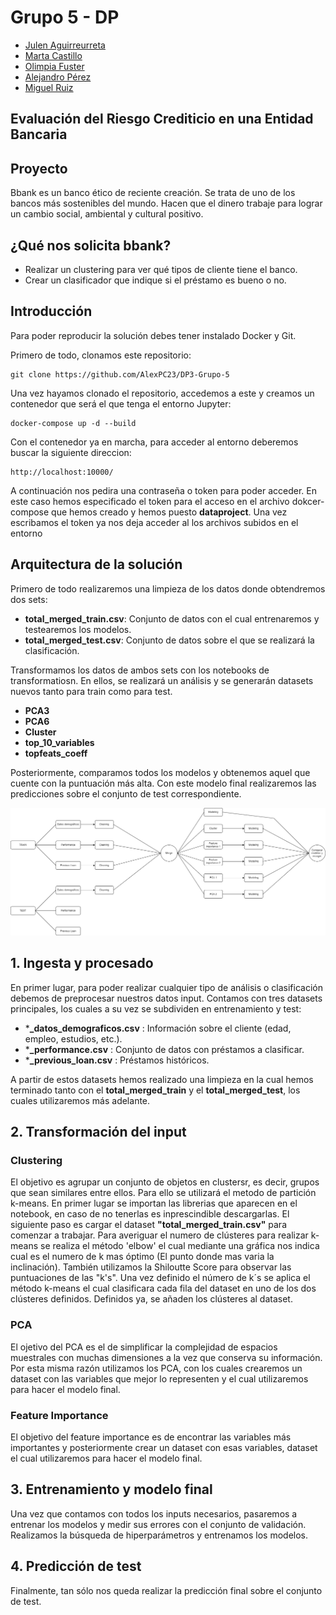 # Grupo 5 - DP

- [Julen Aguirreurreta](https://www.linkedin.com/in/julen-aguirreurreta/)
- [Marta Castillo](https://www.linkedin.com/in/marta-castillo-garc%C3%ADa-041bb169/)
- [Olimpia Fuster](https://www.linkedin.com/in/olimpia-fuster/)
- [Alejandro Pérez](https://www.linkedin.com/in/alejandro-perez-casas/)
- [Miguel Ruiz](https://www.linkedin.com/in/miguel-ruiz-mic%C3%B3-222115213/)

## Evaluación del Riesgo Crediticio en una Entidad Bancaria

## Proyecto 

Bbank es un banco ético de reciente creación. Se trata de uno de los bancos más sostenibles del mundo. Hacen que el dinero trabaje para lograr un cambio social, ambiental y cultural positivo.

## ¿Qué nos solicita bbank? 

- Realizar un clustering para ver qué tipos de cliente tiene el banco.
- Crear un clasificador que indique si el préstamo es bueno o no.

## Introducción

Para poder reproducir la solución debes tener instalado Docker y Git.

Primero de todo, clonamos este repositorio:
```
git clone https://github.com/AlexPC23/DP3-Grupo-5
``` 
Una vez hayamos clonado el repositorio, accedemos a este y creamos un contenedor que será el que tenga el entorno Jupyter:
```
docker-compose up -d --build 
```
Con el contenedor ya en marcha, para acceder al entorno deberemos buscar la siguiente direccion:
```
http://localhost:10000/
``` 
A continuación nos pedira una contraseña o token para poder acceder. En este caso hemos especificado el token para el acceso en el archivo dokcer-compose que hemos creado y hemos puesto **dataproject**. Una vez escribamos el token ya nos deja acceder al los archivos subidos en el entorno

## Arquitectura de la solución

Primero de todo realizaremos una limpieza de los datos donde obtendremos dos sets:

- **total_merged_train.csv**: Conjunto de datos con el cual entrenaremos y testearemos los modelos.
- **total_merged_test.csv**:  Conjunto de datos sobre el que se realizará la clasificación.

Transformamos los datos de ambos sets con los notebooks de transformatiosn. En ellos, se realizará un análisis y se generarán datasets nuevos tanto para train como para test.

- **PCA3**
- **PCA6**
- **Cluster**
- **top_10_variables**
- **topfeats_coeff**

Posteriormente, comparamos todos los modelos y obtenemos aquel que cuente con la puntuación más alta. Con este modelo final realizaremos las predicciones sobre el conjunto de test correspondiente.

![arq](https://github.com/AlexPC23/DP3-Grupo-5/blob/main/arquitectura_dp3.png)


## 1. Ingesta y procesado 

En primer lugar, para poder realizar cualquier tipo de análisis o clasificación debemos de preprocesar nuestros datos input. Contamos con tres datasets principales, los cuales a su vez se subdividen en entrenamiento y test:

* ***_datos_demograficos.csv** : Información sobre el cliente (edad, empleo, estudios, etc.).
* ***_performance.csv** : Conjunto de datos con préstamos a clasificar.
* ***_previous_loan.csv** : Préstamos históricos. 

A partir de estos datasets hemos realizado una limpieza en la cual hemos terminado tanto con el **total_merged_train** y el **total_merged_test**, los cuales utilizaremos más adelante.

## 2. Transformación del input

### Clustering

El objetivo es agrupar un conjunto de objetos en clustersr, es decir, grupos que sean similares entre ellos. Para ello se utilizará el metodo de partición k-means. 
En primer lugar se importan las librerias que aparecen en el notebook, en caso de no tenerlas es inprescindible descargarlas. 
El siguiente paso es cargar el dataset **"total_merged_train.csv"** para comenzar a trabajar.
Para averiguar el numero de clústeres para realizar k-means se realiza el método 'elbow' el cual mediante una gráfica nos indica cual es el numero de k mas óptimo (El punto donde mas varia la inclinación).
También utilizamos la Shiloutte Score para observar las puntuaciones de las "k's".
Una vez definido el número de k´s se aplica el método k-means el cual clasificara cada fila del dataset en uno de los dos clústeres definidos. 
Definidos ya, se añaden los clústeres al dataset.

### PCA

El ojetivo del PCA es el de simplificar la complejidad de espacios muestrales con muchas dimensiones a la vez que conserva su información.
Por esta misma razón utilizamos los PCA, con los cuales crearemos un dataset con las variables que mejor lo representen y el cual utilizaremos para hacer el modelo final.

### Feature Importance

El objetivo del feature importance es de encontrar las variables más importantes y posteriormente crear un dataset con esas variables, dataset el cual utilizaremos para hacer el modelo final.

## 3. Entrenamiento y modelo final 

Una vez que contamos con todos los inputs necesarios, pasaremos a entrenar los modelos y medir sus errores con el conjunto de validación.
Realizamos la búsqueda de hiperparámetros y entrenamos los modelos.

## 4. Predicción de test

Finalmente, tan sólo nos queda realizar la predicción final sobre el conjunto de test.
